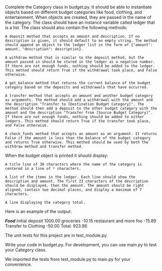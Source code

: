 Complete the Category class in budget.py. It should be able to instantiate objects based on different budget categories like food, clothing, and entertainment. When objects are created, they are passed in the name of the category. The class should have an instance variable called ledger that is a list. The class should also contain the following methods:

    A deposit method that accepts an amount and description. If no description is given, it should default to an empty string. The method should append an object to the ledger list in the form of {"amount": amount, "description": description}.
    
    A withdraw method that is similar to the deposit method, but the amount passed in should be stored in the ledger as a negative number. If there are not enough funds, nothing should be added to the ledger. This method should return True if the withdrawal took place, and False otherwise.
    
    A get_balance method that returns the current balance of the budget category based on the deposits and withdrawals that have occurred.
    
    A transfer method that accepts an amount and another budget category as arguments. The method should add a withdrawal with the amount and the description "Transfer to [Destination Budget Category]". The method should then add a deposit to the other budget category with the amount and the description "Transfer from [Source Budget Category]". If there are not enough funds, nothing should be added to either ledgers. This method should return True if the transfer took place, and False otherwise.
    
    A check_funds method that accepts an amount as an argument. It returns False if the amount is less than the balance of the budget category and returns True otherwise. This method should be used by both the withdraw method and transfer method.

When the budget object is printed it should display:

    A title line of 30 characters where the name of the category is centered in a line of * characters.
    
    A list of the items in the ledger. Each line should show the description and amount. The first 23 characters of the description should be displayed, then the amount. The amount should be right aligned, contain two decimal places, and display a maximum of 7 characters.
    
    A line displaying the category total.

Here is an example of the output:

*************Food*************
initial deposit        1000.00
groceries               -10.15
restaurant and more foo -15.89
Transfer to Clothing    -50.00
Total: 923.96 

The unit tests for this project are in test_module.py.

Write your code in budget.py. For development, you can use main.py to test your Category class.

We imported the tests from test_module.py to main.py for your convenience.